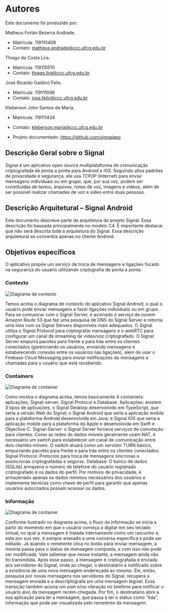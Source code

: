 
# Autores

Este documento foi produzido por:

Matheus Forlán Bezerra Andrade.
- Matrícula: 119110409
- Contato: matheus.andrade@ccc.ufcg.edu.br

Thiago da Costa Lira.
- Matrícula: 119110510
- Contato: thiago.lira@ccc.ufcg.edu.br

José Ricardo Galdino Felix.
- Matrícula: 119111098
- Contato: jose.felix@ccc.ufcg.edu.br

Kleberson John Santos de Maria.
- Matrícula: 119111434
- Contato: kleberson.maria@ccc.ufcg.edu.br


- Projeto documentado: https://github.com/signalapp

## Descrição Geral sobre o Signal

Signal é um aplicativo open source multiplataforma de comunicação criptografada de ponta a ponta para Android e iOS. Seguindo altos padrões de privacidade e segurança, ele usa TCP/IP (Internet) para enviar mensagens individuais ou em grupo, que, por sua vez, podem ser constituídas de textos, arquivos, notas de voz, imagens e vídeos, além de ser possível realizar chamadas de voz e vídeo entre duas pessoas.

## Descrição Arquitetural – Signal Android

Este documento descreve parte da arquitetura do projeto Signal. Essa descrição foi baseada principalmente no modelo C4.
É importante destacar que não será descrita toda a arquitetura do Signal. Essa descrição arquitetural se concentra apenas no cliente Android.

## Objetivos específicos

O aplicativo propõe um serviço de troca de mensagens e ligações focado na segurança do usuário utilizando criptografia de ponta a ponta.


### Contexto

![Diagrama de contexto](https://github.com/matheusforlan/arqsoft-blog/blob/matheus.andrade/content/posts/signal/Context.png)

Temos acima  o diagrama de  contexto do aplicativo Signal Android, o qual o usuário pode enviar mensagens e fazer ligações individuais ou em grupo. Para se comunicar com o Signal Server, é acionado o serviço de nuvem Amazon Route 53  que faz uma pesquisa de DNS do Signal Server e retorna uma lista com os Signal Servers disponíveis mais adequados. O Signal utiliza o Signal Protocol para criptografar mensagens e o webRTC para configurar um canal de streaming de vídeo/voz criptografado. O Signal Server empurra pacotes para frente e para trás entre os clientes conectados (gerenciando os usuários, enviando mensagens e estabelecendo conexão entre os usuários nas ligações), além de usar o Firebase Cloud Messaging para enviar notificações de mensagens e chamadas para o usuário que está recebendo.



### Containers

![Diagrama de container](https://github.com/matheusforlan/arqsoft-blog/blob/matheus.andrade/content/posts/signal/Conatiners.png)

Como mostra o diagrama acima, temos basicamente 4 containers: aplicações, Signal-server, Signal Protocol e Database.
	Aplicações: existem 3 tipos de aplicações, o Signal Desktop desenvolvido em TypeScript, que seria a versão Web do Signal; o Signal Android que seria a aplicação mobile para a plataforma Android desenvolvida em Java; e Signal IOS que seria a aplicação mobile para a plataforma da Apple e desenvolvida em Swift e Objective-C.
Signal-Server: o Signal Server fornece serviços de comutação para clientes. Como as redes de dados móveis geralmente usam NAT, é necessário um switch para estabelecer um canal de comunicação entre dois clientes móveis. O switch atuará como um servidor TURN básico, empurrando pacotes para frente e para trás entre os clientes conectados.
Signal Protocol: Protocolo para troca de mensagens síncronas e assíncronas criptografadas e seguras.
Database: O banco de dados (SQLite) armazena o número de telefone do usuário registrado criptografado e os dados do perfil. Por motivos de privacidade, é armazenado apenas os dados mínimos necessários dos usuários e implementa técnicas como chave de perfil para garantir que apenas usuários autorizados possam acessar os dados.

### Informação

![Diagrama de container](https://github.com/matheusforlan/arqsoft-blog/blob/matheus.andrade/content/posts/signal/Information-View.png)

Conforme ilustrado no diagrama acima, o fluxo da informação se inicia a partir do momento em que o usuário começa a digitar em seu teclado virtual, no qual a mensagem é tratada internamente como um rascunho e, este por sua vez, é sempre anexado a uma conversa específica e pode ser editado.
Já quando o remetente clica no botão para enviar mensagem, a mesma passa para o status de mensagem composta, e com isso não pode ser modificada. Vale salientar que nesse instante, a mensagem ainda não foi transmitida.
Após esse passo, a mensagem é criptografada e enviada aos servidores do Signal, onde ao chegar, o destinatário é notificado sobre a existência de uma nova mensagem endereçada ao mesmo. Ele, então, pesquisa por novas mensagens nos servidores do Signal, recupera a mensagem enviada e a descriptografa em uma mensagem legível. Essa transição também aciona um som e/ou vibração no telefone para notificar o usuário alvo da mensagem recém-chegada.
Por fim, o destinatário abre a sua aplicação para ler a mensagem, que passa a ter o status como “lida”, informação que pode ser visualizada pelo remetente da mensagem.  

